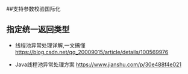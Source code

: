 
##支持参数校验国际化


## 指定统一返回类型



* 线程池异常处理详解,一文搞懂 https://blog.csdn.net/qq_20009015/article/details/100569976

* Java线程池异常处理方案 https://www.jianshu.com/p/30e488f4e021